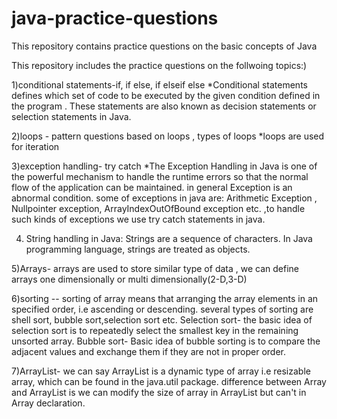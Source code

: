 # java-practice-questions
This repository contains practice questions on the basic concepts of Java 

This repository includes the practice questions on the follwoing topics:)


1)conditional statements-if, if else, if elseif else 
*Conditional statements defines which set of code to be executed by the given condition defined in the program . These statements are also known as decision statements or selection statements in Java.

2)loops - pattern questions based on loops , types of loops
*loops are used for iteration 

3)exception handling- try catch 
*The Exception Handling in Java is one of the powerful mechanism to handle the runtime errors so that the normal flow of the application can be maintained. in general Exception is an abnormal condition.
some of exceptions in java are: Arithmetic Exception , Nullpointer exception, ArrayIndexOutOfBound exception etc. ,to handle such kinds of exceptions we use try catch statements in java.

4) String handling in Java:  Strings are a sequence of characters. In Java programming language, strings are treated as objects.

5)Arrays- arrays are used to store similar type of data , we can define arrays one dimensionally or multi dimensionally(2-D,3-D)

6)sorting --  sorting of array means that arranging the array elements in an specified order, i.e ascending or descending.
several types of sorting are shell sort, bubble sort,selection sort etc.
Selection sort- the basic idea of selection sort is to repeatedly select the smallest key in the remaining unsorted array.
Bubble sort- Basic idea of bubble sorting is to compare the adjacent values and exchange them if they are not in proper order.

7)ArrayList- we can say ArrayList is a dynamic type of array i.e resizable array, which can be found in the java.util package.
difference between Array and ArrayList is we can modify the size of array in ArrayList but can't in Array declaration.




